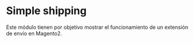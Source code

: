 # Simple shipping
Este módulo tienen por objetivo mostrar el funcionamiento de un extensión de envío en Magento2.
